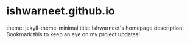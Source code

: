 # ishwarneet.github.io
theme: jekyll-theme-minimal
title: Ishwarneet's homepage
description: Bookmark this to keep an eye on my project updates!

